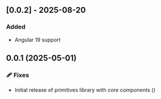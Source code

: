 ## [0.0.2] - 2025-08-20

### Added
- Angular 19 support

## 0.0.1 (2025-05-01)

### 🩹 Fixes
- Initial release of primitives library with core components ([](https://github.com/DanielAlcaraz/vacui-ui/commit/))
